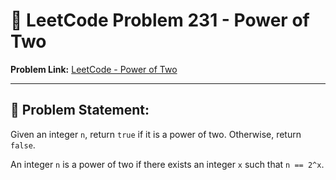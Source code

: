 # 🔢 LeetCode Problem 231 - Power of Two

**Problem Link:** [LeetCode - Power of Two](https://leetcode.com/problems/power-of-two/)

---

## 🧠 Problem Statement:

Given an integer `n`, return `true` if it is a power of two. Otherwise, return `false`.

An integer `n` is a power of two if there exists an integer `x` such that `n == 2^x`.

